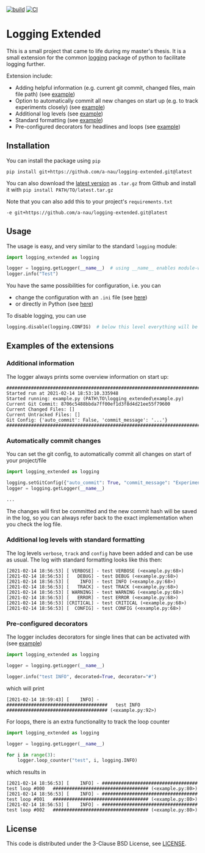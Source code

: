 [![build](https://github.com/a-nau/logging-extended/workflows/build/badge.svg)](https://github.com/a-nau/logging-extended/actions)
[![CI](https://github.com/a-nau/logging-extended/workflows/CI/badge.svg)](https://github.com/a-nau/logging-extended/actions)

# Logging Extended

This is a small project that came to life during my master's thesis. It is a small extension for the
common [logging](https://docs.python.org/3/library/logging.html) package of python to facilitate logging further.

Extension include:

- Adding helpful information (e.g. current git commit, changed files, main file path) (see [example](#additional-information))
- Option to automatically commit all new changes on start up (e.g. to track experiments closely) (see [example](#automatically-commit-changes))
- Additional log levels (see [example](#additional-log-levels-with-standard-formatting))
- Standard formatting (see [example](#additional-log-levels-with-standard-formatting))
- Pre-configured decorators for headlines and loops (see [example](#pre-configured-decorators))

## Installation

You can install the package using `pip`

```shell
pip install git+https://github.com/a-nau/logging-extended.git@latest
```

You can also download the [latest version](https://github.com/a-nau/logging-extended/archive/latest.tar.gz) as `.tar.gz`
from Github and install it with
`pip install PATH/TO/latest.tar.gz`

Note that you can also add this to your project's `requirements.txt`

```shell
-e git+https://github.com/a-nau/logging-extended.git@latest
```

## Usage

The usage is easy, and very similar to the standard `logging` module:

```python
import logging_extended as logging

logger = logging.getLogger(__name__)  # using __name__ enables module-wide settings
logger.info("Test")
```

You have the same possibilities for configuration, i.e. you can

- change the configuration with an `.ini` file (see [here](logging_extended/logging_config.ini))
- or directly in Python (see [here](logging_extended/example.py))

To disable logging, you can use

```python
logging.disable(logging.CONFIG)  # below this level everything will be ignored
```

## Examples of the extensions

### Additional information

The logger always prints some overview information on start up:

```shell script
##########################################################################################
Started run at 2021-02-14 18:53:10.335948
Started running: example.py (PATH\TO\logging_extended\example.py)
Current Git Commit: 8706c5488bbda7ff00ef1d3f8d4d21ee55f79600
Current Changed Files: []
Current Untracked Files: []
Git Config: {'auto_commit': False, 'commit_message': '...'}
##########################################################################################
```

### Automatically commit changes

You can set the git config, to automatically commit all changes on start of your project/file

```python
import logging_extended as logging

logging.setGitConfig({"auto_commit": True, "commit_message": "Experiment 3a"})
logger = logging.getLogger(__name__)

...
```

The changes will first be committed and the new commit hash will be saved in the log, so you can always refer back to
the exact implementation when you check the log file.

### Additional log levels with standard formatting

The log levels `verbose`, `track` and `config` have been added and can be use as usual. The log with standard formatting
looks like this then:

```shell script
[2021-02-14 18:56:53] [ VERBOSE] - test VERBOSE (<example.py:68>)
[2021-02-14 18:56:53] [   DEBUG] - test DEBUG (<example.py:68>)
[2021-02-14 18:56:53] [    INFO] - test INFO (<example.py:68>)
[2021-02-14 18:56:53] [   TRACK] - test TRACK (<example.py:68>)
[2021-02-14 18:56:53] [ WARNING] - test WARNING (<example.py:68>)
[2021-02-14 18:56:53] [   ERROR] - test ERROR (<example.py:68>)
[2021-02-14 18:56:53] [CRITICAL] - test CRITICAL (<example.py:68>)
[2021-02-14 18:56:53] [  CONFIG] - test CONFIG (<example.py:68>)
```

### Pre-configured decorators

The logger includes decorators for single lines that can be activated with (see [example](logging_extended/example.py))

```python
import logging_extended as logging

logger = logging.getLogger(__name__)

logger.info("test INFO", decorated=True, decorator="#")
```

which will print

```shell
[2021-02-14 18:59:43] [    INFO] - #####################################   test INFO   ##################################### (<example.py:92>)
```

For loops, there is an extra functionality to track the loop counter

```python
import logging_extended as logging

logger = logging.getLogger(__name__)

for i in range(3):
    logger.loop_counter("test", i, logging.INFO)
```

which results in

```shell script
[2021-02-14 18:56:53] [    INFO] - ###################################   test loop #000   ################################### (<example.py:80>)
[2021-02-14 18:56:53] [    INFO] - ###################################   test loop #001   ################################### (<example.py:80>)
[2021-02-14 18:56:53] [    INFO] - ###################################   test loop #002   ################################### (<example.py:80>)
```

## License

This code is distributed under the 3-Clause BSD License, see [LICENSE](LICENSE).


